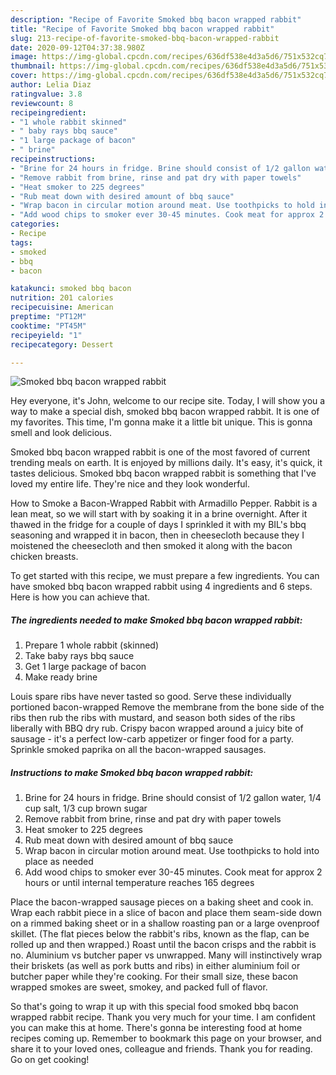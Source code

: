 ```yaml
---
description: "Recipe of Favorite Smoked bbq bacon wrapped rabbit"
title: "Recipe of Favorite Smoked bbq bacon wrapped rabbit"
slug: 213-recipe-of-favorite-smoked-bbq-bacon-wrapped-rabbit
date: 2020-09-12T04:37:38.980Z
image: https://img-global.cpcdn.com/recipes/636df538e4d3a5d6/751x532cq70/smoked-bbq-bacon-wrapped-rabbit-recipe-main-photo.jpg
thumbnail: https://img-global.cpcdn.com/recipes/636df538e4d3a5d6/751x532cq70/smoked-bbq-bacon-wrapped-rabbit-recipe-main-photo.jpg
cover: https://img-global.cpcdn.com/recipes/636df538e4d3a5d6/751x532cq70/smoked-bbq-bacon-wrapped-rabbit-recipe-main-photo.jpg
author: Lelia Diaz
ratingvalue: 3.8
reviewcount: 8
recipeingredient:
- "1 whole rabbit skinned"
- " baby rays bbq sauce"
- "1 large package of bacon"
- " brine"
recipeinstructions:
- "Brine for 24 hours in fridge. Brine should consist of 1/2 gallon water, 1/4 cup salt, 1/3 cup brown sugar"
- "Remove rabbit from brine, rinse and pat dry with paper towels"
- "Heat smoker to 225 degrees"
- "Rub meat down with desired amount of bbq sauce"
- "Wrap bacon in circular motion around meat. Use toothpicks to hold into place as needed"
- "Add wood chips to smoker ever 30-45 minutes. Cook meat for approx 2 hours or until internal temperature reaches 165 degrees"
categories:
- Recipe
tags:
- smoked
- bbq
- bacon

katakunci: smoked bbq bacon 
nutrition: 201 calories
recipecuisine: American
preptime: "PT12M"
cooktime: "PT45M"
recipeyield: "1"
recipecategory: Dessert

---
```



![Smoked bbq bacon wrapped rabbit](https://img-global.cpcdn.com/recipes/636df538e4d3a5d6/751x532cq70/smoked-bbq-bacon-wrapped-rabbit-recipe-main-photo.jpg)

Hey everyone, it's John, welcome to our recipe site. Today, I will show you a way to make a special dish, smoked bbq bacon wrapped rabbit. It is one of my favorites. This time, I'm gonna make it a little bit unique. This is gonna smell and look delicious.

Smoked bbq bacon wrapped rabbit is one of the most favored of current trending meals on earth. It is enjoyed by millions daily. It's easy, it's quick, it tastes delicious. Smoked bbq bacon wrapped rabbit is something that I've loved my entire life. They're nice and they look wonderful.

How to Smoke a Bacon-Wrapped Rabbit with Armadillo Pepper. Rabbit is a lean meat, so we will start with by soaking it in a brine overnight. After it thawed in the fridge for a couple of days I sprinkled it with my BIL&#39;s bbq seasoning and wrapped it in bacon, then in cheesecloth because they I moistened the cheesecloth and then smoked it along with the bacon chicken breasts.


To get started with this recipe, we must prepare a few ingredients. You can have smoked bbq bacon wrapped rabbit using 4 ingredients and 6 steps. Here is how you can achieve that.

<!--inarticleads1-->

##### The ingredients needed to make Smoked bbq bacon wrapped rabbit:

1. Prepare 1 whole rabbit (skinned)
1. Take  baby rays bbq sauce
1. Get 1 large package of bacon
1. Make ready  brine


Louis spare ribs have never tasted so good. Serve these individually portioned bacon-wrapped Remove the membrane from the bone side of the ribs then rub the ribs with mustard, and season both sides of the ribs liberally with BBQ dry rub. Crispy bacon wrapped around a juicy bite of sausage - it&#39;s a perfect low-carb appetizer or finger food for a party. Sprinkle smoked paprika on all the bacon-wrapped sausages. 

<!--inarticleads2-->

##### Instructions to make Smoked bbq bacon wrapped rabbit:

1. Brine for 24 hours in fridge. Brine should consist of 1/2 gallon water, 1/4 cup salt, 1/3 cup brown sugar
1. Remove rabbit from brine, rinse and pat dry with paper towels
1. Heat smoker to 225 degrees
1. Rub meat down with desired amount of bbq sauce
1. Wrap bacon in circular motion around meat. Use toothpicks to hold into place as needed
1. Add wood chips to smoker ever 30-45 minutes. Cook meat for approx 2 hours or until internal temperature reaches 165 degrees


Place the bacon-wrapped sausage pieces on a baking sheet and cook in. Wrap each rabbit piece in a slice of bacon and place them seam-side down on a rimmed baking sheet or in a shallow roasting pan or a large ovenproof skillet. (The flat pieces below the rabbit&#39;s ribs, known as the flap, can be rolled up and then wrapped.) Roast until the bacon crisps and the rabbit is no. Aluminium vs butcher paper vs unwrapped. Many will instinctively wrap their briskets (as well as pork butts and ribs) in either aluminium foil or butcher paper while they&#39;re cooking. For their small size, these bacon wrapped smokes are sweet, smokey, and packed full of flavor. 

So that's going to wrap it up with this special food smoked bbq bacon wrapped rabbit recipe. Thank you very much for your time. I am confident you can make this at home. There's gonna be interesting food at home recipes coming up. Remember to bookmark this page on your browser, and share it to your loved ones, colleague and friends. Thank you for reading. Go on get cooking!
